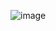 ![image](https://github.com/Andrepjr/Pokedex/assets/116444319/3f2aac98-2e78-4d97-ad42-9e05c86902a1)
